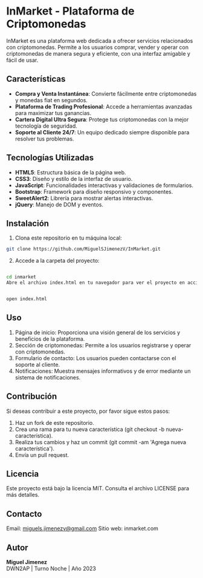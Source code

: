 # InMarket - Plataforma de Criptomonedas

InMarket es una plataforma web dedicada a ofrecer servicios relacionados con criptomonedas. Permite a los usuarios comprar, vender y operar con criptomonedas de manera segura y eficiente, con una interfaz amigable y fácil de usar.

## Características

- **Compra y Venta Instantánea**: Convierte fácilmente entre criptomonedas y monedas fiat en segundos.
- **Plataforma de Trading Profesional**: Accede a herramientas avanzadas para maximizar tus ganancias.
- **Cartera Digital Ultra Segura**: Protege tus criptomonedas con la mejor tecnología de seguridad.
- **Soporte al Cliente 24/7**: Un equipo dedicado siempre disponible para resolver tus problemas.

## Tecnologías Utilizadas

- **HTML5**: Estructura básica de la página web.
- **CSS3**: Diseño y estilo de la interfaz de usuario.
- **JavaScript**: Funcionalidades interactivas y validaciones de formularios.
- **Bootstrap**: Framework para diseño responsivo y componentes.
- **SweetAlert2**: Librería para mostrar alertas interactivas.
- **jQuery**: Manejo de DOM y eventos.

## Instalación

1. Clona este repositorio en tu máquina local:

```bash
git clone https://github.com/MiguelSJimenezV/InMarket.git
```

2. Accede a la carpeta del proyecto:

```bash

cd inmarket
Abre el archivo index.html en tu navegador para ver el proyecto en acción.
```

```bash

open index.html
```

## Uso

1. Página de inicio: Proporciona una visión general de los servicios y beneficios de la plataforma.
2. Sección de criptomonedas: Permite a los usuarios registrarse y operar con criptomonedas.
3. Formulario de contacto: Los usuarios pueden contactarse con el soporte al cliente.
4. Notificaciones: Muestra mensajes informativos y de error mediante un sistema de notificaciones.

## Contribución

Si deseas contribuir a este proyecto, por favor sigue estos pasos:

1. Haz un fork de este repositorio.
2. Crea una rama para tu nueva característica (git checkout -b nueva-caracteristica).
3. Realiza tus cambios y haz un commit (git commit -am 'Agrega nueva característica').
4. Envía un pull request.

## Licencia

Este proyecto está bajo la licencia MIT. Consulta el archivo LICENSE para más detalles.

## Contacto

Email: miguels.jimenezv@gmail.com
Sitio web: inmarket.com

## Autor

**Miguel Jimenez**\
DWN2AP | Turno Noche | Año 2023
